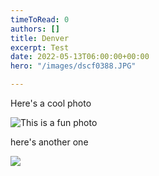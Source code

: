 ```yaml
---
timeToRead: 0
authors: []
title: Denver
excerpt: Test
date: 2022-05-13T06:00:00+00:00
hero: "/images/dscf0388.JPG"

---
```

Here's a cool photo

![](/images/dscf0397.JPG "This is a fun photo")

here's another one

![](/images/dscf0019.jpg)